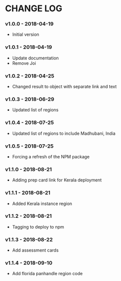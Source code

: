 # CHANGE LOG

### v1.0.0 - 2018-04-19
- Initial version

### v1.0.1 - 2018-04-19
- Update documentation
- Remove Joi

### v1.0.2 - 2018-04-25
- Changed result to object with separate link and text

### v1.0.3 - 2018-06-29
- Updated list of regions

### v1.0.4 - 2018-07-25
- Updated list of regions to include Madhubani, India

### v1.0.5 - 2018-07-25
- Forcing a refresh of the NPM package

### v1.1.0 - 2018-08-21
- Adding prep card link for Kerala deployment

### v1.1.1 - 2018-08-21
- Added Kerala instance region

### v1.1.2 - 2018-08-21
- Tagging to deploy to npm

### v1.1.3 - 2018-08-22
- Add assessment cards

### v1.1.4 - 2018-09-10
- Add florida panhandle region code


